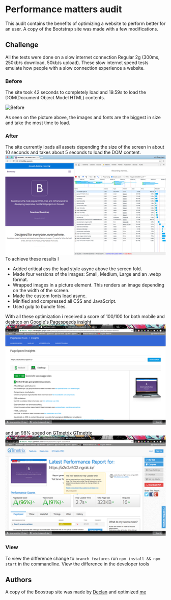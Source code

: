 # Performance matters audit

This audit contains the benefits of optimizing a website to perform better for an user. A copy of the Bootstrap site was made with a few modifications.

## Challenge
All the tests were done on a slow internet connection Regular 2g (300ms, 250kb/s download, 50kb/s upload). These slow internet speed tests emulate how people with a slow connection experience a website.

### Before
The site took 42 seconds to completely load and 19.59s to load the DOM(Document Object Model HTML) contents.

![Before](https://github.com/eltongonc/performance-matters/blob/master/screenshots/begin-unedit.png)

As seen on the picture above, the images and fonts are the biggest in size and take the most time to load.

### After
The site currently loads all assets depending the size of the screen in about 10 seconds and  takes about 5 seconds to load the DOM content.
![After](https://github.com/eltongonc/performance-matters/blob/master/screenshots/last.png)
To achieve these results I
- Added critical css the load style async above the screen fold.
- Made four versions of the images: Small, Medium, Large and an .webp format.
- Wrapped images in a picture element. This renders an image depending on the width of the screen.
- Made the custom fonts load async.
- Minified and compressed all CSS and JavaScript.
- Used gulp to bundle files.

With all these optimization i received a score of 100/100 for both mobile and desktop on [Google's Pagespeeds insight](https://developers.google.com/speed/pagespeed/insights/)
![After](https://github.com/eltongonc/performance-matters/blob/master/screenshots/page-insight.png)

and an 98% speed on [GTmetrix](https://gtmetrix.com/)
[GTmetrix](https://developers.google.com/speed/pagespeed/insights/)
![After](https://github.com/eltongonc/performance-matters/blob/master/screenshots/gtmetric.png)

### View
To view the difference change to `branch features`
run `npm install && npm start` in the commandline.
View the difference in the developer tools

## Authors
A copy of the Boostrap site was made by [Declan](https://github.com/decrek) and optimized [me](https://github.com/eltongonc)

